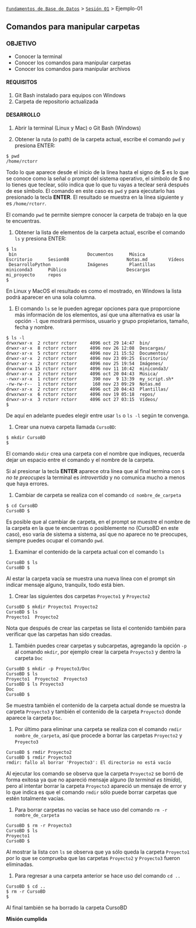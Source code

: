 [`Fundamentos de Base de Datos`](../../Readme.md) > [`Sesión 01`](../Readme.md) > Ejemplo-01
## Comandos para manipular carpetas

### OBJETIVO
- Conocer la terminal
- Conocer los comandos para manipular carpetas
- Conocer los comandos para manipular archivos

#### REQUISITOS
1. Git Bash instalado para equipos con Windows
1. Carpeta de repositorio actualizada

#### DESARROLLO
1. Abrir la terminal (Linux y Mac) o Git Bash (Windows)

1. Obtener la ruta (o path) de la carpeta actual, escribe el comando `pwd` y presiona ENTER:
  ```console
  $ pwd
  /home/rctorr
  ```
  Todo lo que aparece desde el inicio de la línea hasta el signo de $ es lo que se conoce como la señal o prompt del sistema operativo, el símbolo de $ no lo tienes que teclear, sólo indica que lo que tu vayas a teclear será después de ese símbolo.
  El comando en este caso es `pwd` y para ejecutarlo has presionado la tecla __ENTER__.
  El resultado se muestra en la línea siguiente y es `/home/rctorr`.

  El comando `pwd` te permite siempre conocer la carpeta de trabajo en la que te encuentras.

1. Obtener la lista de elementos de la carpeta actual, escribe el comando `ls` y presiona ENTER:
  ```console
  $ ls
   bin                           Documentos      Música         Escritorio      Sesion08                      Notas.md        Vídeos
   DesarrolloPython              Imágenes        Plantillas     miniconda3      Público                       Descargas       mi_proyecto     repos
  $
  ```
  En Linux y MacOS el resultado es como el mostrado, en Windows la lista podrá aparecer en una sola columna.

1. El comando `ls` se le pueden agregar opciones para que proporcione más información de los elementos, así que una alternativa es usar la opción `-l` que mostrará permisos, usuario y grupo propietarios, tamaño, fecha y nombre.
  ```console
  $ ls -l
  drwxrwxr-x  2 rctorr rctorr     4096 oct 29 14:47  bin/
  drwxr-xr-x  8 rctorr rctorr     4096 nov 26 12:08  Descargas/
  drwxr-xr-x  5 rctorr rctorr     4096 nov 21 15:52  Documentos/
  drwxr-xr-x  2 rctorr rctorr     4096 nov 23 09:25  Escritorio/
  drwxr-xr-x  2 rctorr rctorr     4096 nov 25 19:54  Imágenes/
  drwxrwxr-x 15 rctorr rctorr     4096 nov 11 10:42  miniconda3/
  drwxr-xr-x  2 rctorr rctorr     4096 oct 20 04:43  Música/
  -rwxr-xr-x  1 rctorr rctorr      390 nov  9 13:39  my_script.sh*
  -rw-rw-r--  1 rctorr rctorr      160 nov 23 09:29  Notas.md
  drwxr-xr-x  2 rctorr rctorr     4096 oct 20 04:43  Plantillas/
  drwxrwxr-x  6 rctorr rctorr     4096 nov 19 05:18  repos/
  drwxr-xr-x  3 rctorr rctorr     4096 oct 27 03:15  Vídeos/
  $
  ```
  De aquí en adelante puedes elegir entre usar `ls` o `ls -l` según te convenga.

1. Crear una nueva carpeta llamada `CursoBD`:
  ```console
  $ mkdir CursoBD
  $
  ```
  El comando `mkdir` crea una carpeta con el nombre que indiques, recuerda dejar un espacio entre el comando y el nombre de la carpeta.

  Si al presionar la tecla __ENTER__ aparece otra línea que al final termina con `$` _no te preocupes_ la terminal es _introvertida_ y no comunica mucho a menos que haya errores.

1. Cambiar de carpeta se realiza con el comando `cd nombre_de_carpeta`
  ```console
  $ cd CursoBD
  CursoBD $
  ```
  Es posible que al cambiar de carpeta, en el prompt se muestre el nombre de la carpeta en la que te encuentras o posiblemente no (CursoBD en este caso), eso varía de sistema a sistema, así que no aparece no te preocupes, siempre puedes ocupar el comando `pwd`.

1. Examinar el contenido de la carpeta actual con el comando `ls`
  ```console
  CursoBD $ ls
  CursoBD $   
  ```
  Al estar la carpeta vacía se muestra una nueva línea con el prompt sin indicar mensaje alguno, tranquilx, todo está bien.

1. Crear las siguientes dos carpetas `Proyecto1` y `Proyecto2`
  ```console
  CursoBD $ mkdir Proyecto1 Proyecto2
  CursoBD $ ls
  Proyecto1  Proyecto2
  ```
  Nota que después de crear las carpetas se lista el contenido también para verificar que las carpetas han sido creadas.

1. También puedes crear carpetas y subcarpetas, agregando la opción `-p` al comando `mkdir`, por ejemplo crear la carpeta `Proyecto3` y dentro la carpeta `Doc`
  ```console
  CursoBD $ mkdir -p Proyecto3/Doc
  CursoBD $ ls
  Proyecto1  Proyecto2  Proyecto3
  CursoBD $ ls Proyecto3
  Doc
  CursoBD $
  ```
  Se muestra también el contenido de la carpeta actual donde se muestra la carpeta `Proyecto3` y también el contenido de la carpeta `Proyecto3` donde aparece la carpeta `Doc`.

1. Por último para eliminar una carpeta se realiza con el comando `rmdir nombre_de_carpeta`, así que procede a borrar las carpetas `Proyecto2` y `Proyecto3`
  ```console
  CursoBD $ rmdir Proyecto2
  CursoBD $ rmdir Proyecto3
  rmdir: fallo al borrar 'Proyecto3': El directorio no está vacío
  ```
  Al ejecutar los comando se observa que la carpeta `Proyecto2` se borró de forma exitosa ya que no apareció mensaje alguno (_la terminal es tímida_), pero al intentar borrar la carpeta `Proyecto3` apareció un mensaje de error y lo que indica es que el comando `rmdir` sólo puede borrar carpetas que estén totalmente vacías.

1. Para borrar carpetas no vacías se hace uso del comando `rm -r nombre_de_carpeta`
  ```console
  CursoBD $ rm -r Proyecto3
  CursoBD $ ls
  Proyecto1
  CursoBD $
  ```
  Al mostrar la lista con `ls` se observa que ya sólo queda la carpeta `Proyecto1` por lo que se comprueba que las carpetas `Proyecto2` y `Proyecto3` fueron eliminadas.

1. Para regresar a una carpeta anterior se hace uso del comando `cd ..`
  ```console
  CursoBD $ cd ..
  $ rm -r CursoBD
  $
  ```
  Al final también se ha borrado la carpeta CursoBD

__Misión cumplida__
